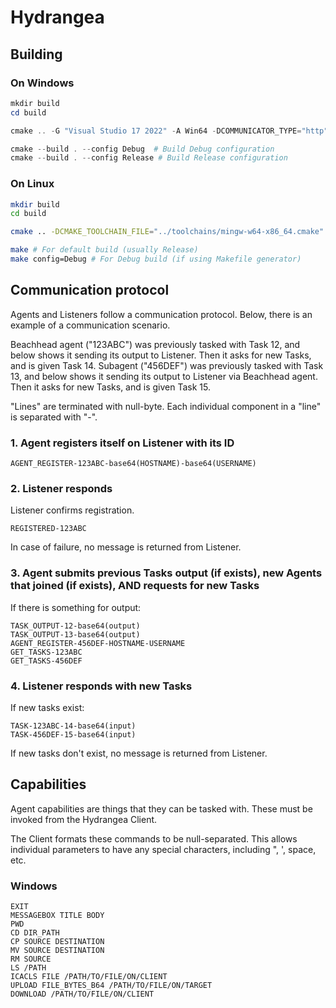 # Hydrangea

## Building

### On Windows

```powershell
mkdir build
cd build

cmake .. -G "Visual Studio 17 2022" -A Win64 -DCOMMUNICATOR_TYPE="http" # Note: To get list of project generators, use `cmake --help`

cmake --build . --config Debug  # Build Debug configuration
cmake --build . --config Release # Build Release configuration
```

### On Linux

```bash
mkdir build
cd build

cmake .. -DCMAKE_TOOLCHAIN_FILE="../toolchains/mingw-w64-x86_64.cmake" -G "Unix Makefiles"

make # For default build (usually Release)
make config=Debug # For Debug build (if using Makefile generator)
```

## Communication protocol

Agents and Listeners follow a communication protocol. Below, there is an example of a communication scenario.

Beachhead agent ("123ABC") was previously tasked with Task 12, and below shows it sending its output to Listener. Then it asks for new Tasks, and is given Task 14.
Subagent ("456DEF") was previously tasked with Task 13, and below shows it sending its output to Listener via Beachhead agent. Then it asks for new Tasks, and is given Task 15.

"Lines" are terminated with null-byte. Each individual component in a "line" is separated with "-".

### 1. Agent registers itself on Listener with its ID

```
AGENT_REGISTER-123ABC-base64(HOSTNAME)-base64(USERNAME)
```

### 2. Listener responds

Listener confirms registration.

```
REGISTERED-123ABC
```

In case of failure, no message is returned from Listener.

### 3. Agent submits previous Tasks output (if exists), new Agents that joined (if exists), AND requests for new Tasks

If there is something for output:

```
TASK_OUTPUT-12-base64(output)
TASK_OUTPUT-13-base64(output)
AGENT_REGISTER-456DEF-HOSTNAME-USERNAME
GET_TASKS-123ABC
GET_TASKS-456DEF
```

### 4. Listener responds with new Tasks

If new tasks exist:

```
TASK-123ABC-14-base64(input)
TASK-456DEF-15-base64(input)
```

If new tasks don't exist, no message is returned from Listener.

## Capabilities

Agent capabilities are things that they can be tasked with. These must be invoked from the Hydrangea Client.

The Client formats these commands to be null-separated. This allows individual parameters to have any special characters, including ", ', space, etc.

### Windows

```
EXIT
MESSAGEBOX TITLE BODY
PWD
CD DIR_PATH
CP SOURCE DESTINATION
MV SOURCE DESTINATION
RM SOURCE
LS /PATH
ICACLS FILE /PATH/TO/FILE/ON/CLIENT
UPLOAD FILE_BYTES_B64 /PATH/TO/FILE/ON/TARGET
DOWNLOAD /PATH/TO/FILE/ON/CLIENT
```
